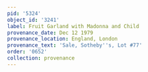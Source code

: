 ```yaml
---
pid: '5324'
object_id: '3241'
label: Fruit Garland with Madonna and Child
provenance_date: Dec 12 1979
provenance_location: England, London
provenance_text: 'Sale, Sotheby''s, Lot #77'
order: '0652'
collection: provenance
---
```

